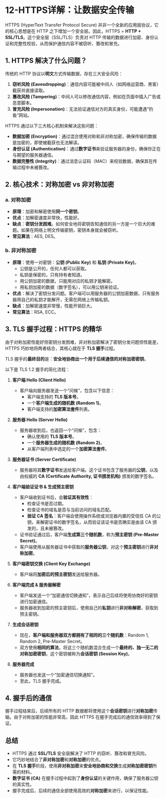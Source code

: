 # 12-HTTPS详解：让数据安全传输

HTTPS (HyperText Transfer Protocol Secure) 并非一个全新的应用层协议，它的核心思想是在 HTTP 之下增加一个安全层。因此，HTTPS = **HTTP + SSL/TLS**。这个安全层（SSL/TLS）负责对 HTTP 传输的数据进行加密、身份认证和完整性校验，从而保护通信内容不被窃听、篡改和冒充。

## 1. HTTPS 解决了什么问题？

传统的 HTTP 协议以**明文**方式传输数据，存在三大安全风险：

1.  **窃听风险 (Eavesdropping)**：通信内容可能被中间人（如网络运营商、黑客）截获并直接读取。
2.  **篡改风险 (Tampering)**：中间人可以修改通信内容，例如在页面中插入广告或恶意脚本。
3.  **冒充风险 (Impersonation)**：无法验证通信对方的真实身份，可能遭遇“钓鱼”网站。

HTTPS 通过以下三大核心机制来解决这些问题：

*   **数据加密 (Encryption)**：通过混合使用对称和非对称加密，确保传输的数据是加密的，即使被截获也无法解读。
*   **身份认证 (Authentication)**：通过**数字证书**来验证服务器的身份，确保你正在与期望的服务器通信。
*   **数据完整性 (Integrity)**：通过消息认证码（MAC）来校验数据，确保其在传输过程中未被篡改。

## 2. 核心技术：对称加密 vs 非对称加密

### a. 对称加密

*   **原理**：加密和解密使用**同一个密钥**。
*   **优点**：加解密速度非常快，性能好。
*   **缺点**：**密钥分发困难**。如何安全地将密钥告知通信的另一方是一个巨大的难题。如果在网络上明文传输密钥，密钥本身就会被窃听。
*   **常见算法**：AES, DES。

### b. 非对称加密

*   **原理**：使用一对密钥：**公钥 (Public Key)** 和 **私钥 (Private Key)**。
    *   公钥是公开的，任何人都可以获取。
    *   私钥是保密的，只有持有者知道。
    *   用公钥加密的数据，只能用对应的私钥才能解密。
    *   用私钥加密的数据（数字签名），可以用公钥来验证。
*   **优点**：解决了密钥分发问题。客户端可以用服务器的公钥加密数据，只有服务器用自己的私钥才能解开，无需在网络上传输私钥。
*   **缺点**：加解密速度非常慢，性能开销巨大。
*   **常见算法**：RSA, ECC。

## 3. TLS 握手过程：HTTPS 的精华

由于对称加密性能好但密钥分发困难，非对称加密解决了密钥分发问题但性能差，HTTPS 巧妙地将两者结合，其核心就在于 **TLS 握手**过程。

TLS 握手的**最终目的**是：**安全地协商出一个用于后续通信的对称加密密钥**。

以下是 TLS 1.2 握手的简化流程：

1.  **客户端 Hello (Client Hello)**
    *   客户端向服务器发送一个“问候”，包含以下信息：
        *   客户端支持的 **TLS 版本号**。
        *   一个**客户端生成的随机数 (Random 1)**。
        *   客户端支持的**加密算法套件**列表。

2.  **服务器 Hello (Server Hello)**
    *   服务器收到后，也返回一个“问候”，包含：
        *   确认使用的 **TLS 版本号**。
        *   一个**服务器生成的随机数 (Random 2)**。
        *   从客户端列表中选定的一个**加密算法套件**。

3.  **服务器证书 (Server Certificate)**
    *   服务器将其**数字证书**发送给客户端。这个证书包含了服务器的**公钥**，以及由权威的 **CA (Certificate Authority, 证书颁发机构)** 颁发的数字签名。

4.  **客户端验证证书 & 生成预主密钥**
    *   客户端收到证书后，会**验证其有效性**：
        *   检查证书是否过期。
        *   检查证书的域名是否与当前访问的域名匹配。
        *   **验证 CA 签名**：客户端会使用操作系统或浏览器内置的受信任 CA 的公钥，来解密证书的数字签名，从而验证该证书是否确实是由该 CA 颁发的，且未被篡改。
    *   证书验证通过后，客户端**生成第三个随机数**，称为**预主密钥 (Pre-Master Secret)**。
    *   客户端使用从服务器证书中获取的**服务器公钥**，对这个**预主密钥**进行**非对称加密**。

5.  **客户端密钥交换 (Client Key Exchange)**
    *   客户端将**加密后的预主密钥**发送给服务器。

6.  **客户端完成 & 服务器解密**
    *   客户端发送一个“加密通信切换通知”，表示自己后续将使用协商好的密钥进行加密通信。
    *   服务器收到加密的预主密钥后，使用自己的**私钥**进行**非对称解密**，获取到预主密钥。

7.  **生成会话密钥**
    *   现在，**客户端和服务器双方都拥有了相同的三个随机数**：Random 1, Random 2, Pre-Master Secret。
    *   双方使用**相同的算法**，将这三个随机数混合生成一个**最终的、独一无二的对称加密密钥**，这个密钥被称为**会话密钥 (Session Key)**。

8.  **服务器完成**
    *   服务器也发送一个“加密通信切换通知”。
    *   至此，TLS 握手完成。

## 4. 握手后的通信

握手过程结束后，后续所有的 HTTP 数据都将使用这个**会话密钥**进行**对称加密**传输。由于对称加密的性能非常高，因此 HTTPS 在握手完成后的通信效率得到了保证。

## 总结

*   HTTPS 通过 **SSL/TLS** 安全层解决了 HTTP 的窃听、篡改和冒充风险。
*   它巧妙地结合了**非对称加密**和**对称加密**的优点。
*   在 **TLS 握手**阶段，使用**非对称加密**来**安全地协商和交换**生成**对称加密密钥**所需的材料。
*   **数字证书 (CA)** 在握手过程中起到了**身份认证**的关键作用，确保了服务器公钥的真实性。
*   握手完成后，后续的通信全部使用高效的**对称加密**来进行，以保证性能。
